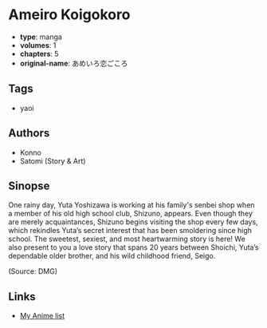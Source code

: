 # Ameiro Koigokoro

-   **type**: manga
-   **volumes**: 1
-   **chapters**: 5
-   **original-name**: あめいろ恋ごころ

## Tags

-   yaoi

## Authors

-   Konno
-   Satomi (Story & Art)

## Sinopse

One rainy day, Yuta Yoshizawa is working at his family's senbei shop when a member of his old high school club, Shizuno, appears. Even though they are merely acquaintances, Shizuno begins visiting the shop every few days, which rekindles Yuta’s secret interest that has been smoldering since high school. The sweetest, sexiest, and most heartwarming story is here! We also present to you a love story that spans 20 years between Shoichi, Yuta’s dependable older brother, and his wild childhood friend, Seigo.

(Source: DMG)

## Links

-   [My Anime list](https://myanimelist.net/manga/26046/Ameiro_Koigokoro)
